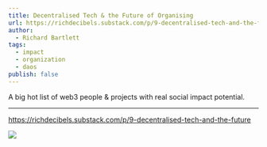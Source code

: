 ```yaml
---
title: Decentralised Tech & the Future of Organising
url: https://richdecibels.substack.com/p/9-decentralised-tech-and-the-future
author:
  - Richard Bartlett
tags:
  - impact
  - organization
  - daos
publish: false
---
```


A big hot list of web3 people & projects with real social impact potential.

---

https://richdecibels.substack.com/p/9-decentralised-tech-and-the-future

![](https://richdecibels.substack.com/p/9-decentralised-tech-and-the-future)
